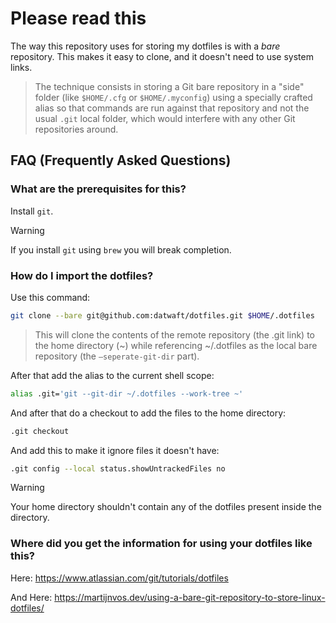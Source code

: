 # Please read this

The way this repository uses for storing my dotfiles is with a _bare_ repository. This makes it easy to clone, and it doesn't need to use system links.

> The technique consists in storing a Git bare repository in a "side" folder (like `$HOME/.cfg` or `$HOME/.myconfig`) using a specially crafted alias so that commands are run against that repository and not the usual `.git` local folder, which would interfere with any other Git repositories around.

## FAQ (Frequently Asked Questions)

### What are the prerequisites for this?

Install `git`.

> [!WARNING]
> If you install `git` using `brew` you will break completion.

### How do I import the dotfiles?

Use this command:

```sh
git clone --bare git@github.com:datwaft/dotfiles.git $HOME/.dotfiles
```

> This will clone the contents of the remote repository (the .git link) to the home directory (~) while referencing ~/.dotfiles as the local bare repository (the `—seperate-git-dir` part).

After that add the alias to the current shell scope:

```sh
alias .git='git --git-dir ~/.dotfiles --work-tree ~'
```

And after that do a checkout to add the files to the home directory:

```sh
.git checkout
```

And add this to make it ignore files it doesn't have:

```sh
.git config --local status.showUntrackedFiles no
```

> [!WARNING]
> Your home directory shouldn't contain any of the dotfiles present inside the directory.

### Where did you get the information for using your dotfiles like this?

Here: <https://www.atlassian.com/git/tutorials/dotfiles>

And Here: <https://martijnvos.dev/using-a-bare-git-repository-to-store-linux-dotfiles/>
